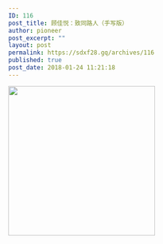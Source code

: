 ```yaml
---
ID: 116
post_title: 顾佳悦：致同路人（手写版）
author: pioneer
post_excerpt: ""
layout: post
permalink: https://sdxf28.gq/archives/116
published: true
post_date: 2018-01-24 11:21:18
---
```

<img class="alignnone size-medium wp-image-118" src="http://sdxf26.gq/wp-content/uploads/2018/01/2018012322505567-295x300.jpg" alt="" width="295" height="300" />